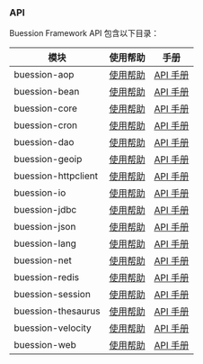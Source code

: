 ### API


Buession Framework API 包含以下目录：


|  模块                | 使用帮助                         | 手册                                 |
|  ----                | ----                           | ----                                 |
| buession-aop         | [使用帮助](aop/index.md)        | [API 手册](docs/buession-aop/)        |
| buession-bean        | [使用帮助](bean/index.md)       | [API 手册](docs/buession-bean/)       |
| buession-core        | [使用帮助](core/index.md)       | [API 手册](docs/buession-core/)       |
| buession-cron        | [使用帮助](cron/index.md)       | [API 手册](docs/buession-cron/)       |
| buession-dao         | [使用帮助](dao/index.md)        | [API 手册](docs/buession-dao/)        |
| buession-geoip       | [使用帮助](geoip/index.md)      | [API 手册](docs/buession-geoip/)      |
| buession-httpclient  | [使用帮助](httpclient/index.md) | [API 手册](docs/buession-httpclient/) |
| buession-io          | [使用帮助](io/index.md)         | [API 手册](docs/buession-io/)         |
| buession-jdbc        | [使用帮助](jdbc/index.md)       | [API 手册](docs/buession-jdbc/)       |
| buession-json        | [使用帮助](json/index.md)       | [API 手册](docs/buession-json/)       |
| buession-lang        | [使用帮助](lang/index.md)       | [API 手册](docs/buession-lang/)       |
| buession-net         | [使用帮助](net/index.md)        | [API 手册](docs/buession-net/)        |
| buession-redis       | [使用帮助](redis/index.md)      | [API 手册](docs/buession-redis/)      |
| buession-session     | [使用帮助](session/index.md)    | [API 手册](docs/buession-session/)    |
| buession-thesaurus   | [使用帮助](thesaurus/index.md)  | [API 手册](docs/buession-thesaurus/)  |
| buession-velocity    | [使用帮助](velocity/index.md)   | [API 手册](docs/buession-velocity/)   |
| buession-web         | [使用帮助](web/index.md)        | [API 手册](docs/buession-web/)        |